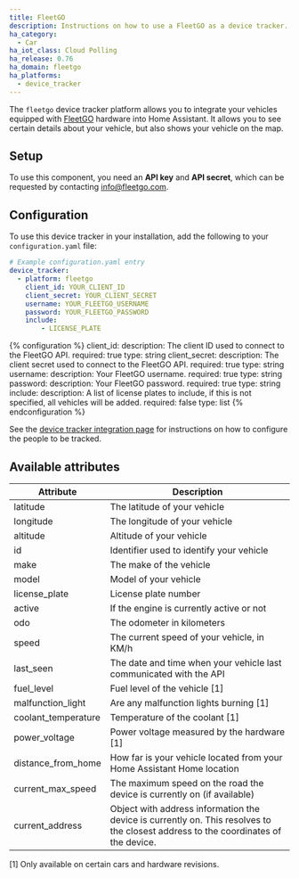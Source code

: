 ```yaml
---
title: FleetGO
description: Instructions on how to use a FleetGO as a device tracker.
ha_category:
  - Car
ha_iot_class: Cloud Polling
ha_release: 0.76
ha_domain: fleetgo
ha_platforms:
  - device_tracker
---
```


The `fleetgo` device tracker platform allows you to integrate your vehicles equipped with [FleetGO](https://fleetgo.com) hardware into Home Assistant. It allows you to see certain details about your vehicle, but also shows your vehicle on the map.

## Setup

To use this component, you need an **API key** and **API secret**, which can be requested by contacting [info@fleetgo.com](mailto:info@fleetgo.com?subject=API%20Key).

## Configuration

To use this device tracker in your installation, add the following to your `configuration.yaml` file:

```yaml
# Example configuration.yaml entry
device_tracker:
  - platform: fleetgo
    client_id: YOUR_CLIENT_ID
    client_secret: YOUR_CLIENT_SECRET
    username: YOUR_FLEETGO_USERNAME
    password: YOUR_FLEETGO_PASSWORD
    include:
        - LICENSE_PLATE
```

{% configuration %}
client_id:
  description: The client ID used to connect to the FleetGO API.
  required: true
  type: string
client_secret:
  description: The client secret used to connect to the FleetGO API.
  required: true
  type: string
username:
  description: Your FleetGO username.
  required: true
  type: string
password:
  description: Your FleetGO password.
  required: true
  type: string
include:
  description: A list of license plates to include, if this is not specified, all vehicles will be added.
  required: false
  type: list
{% endconfiguration %}

See the [device tracker integration page](/integrations/device_tracker/) for instructions on how to configure the people to be tracked.

## Available attributes

| Attribute           | Description                                                                                                                        |
| ------------------- | ---------------------------------------------------------------------------------------------------------------------------------- |
| latitude            | The latitude of your vehicle                                                                                                       |
| longitude           | The longitude of your vehicle                                                                                                      |
| altitude            | Altitude of your vehicle                                                                                                           |
| id                  | Identifier used to identify your vehicle                                                                                           |
| make                | The make of the vehicle                                                                                                            |
| model               | Model of your vehicle                                                                                                              |
| license_plate       | License plate number                                                                                                               |
| active              | If the engine is currently active or not                                                                                           |
| odo                 | The odometer in kilometers                                                                                                         |
| speed               | The current speed of your vehicle, in KM/h                                                                                         |
| last_seen           | The date and time when your vehicle last communicated with the API                                                                 |
| fuel_level          | Fuel level of the vehicle [1]                                                                                                      |
| malfunction_light   | Are any malfunction lights burning [1]                                                                                             |
| coolant_temperature | Temperature of the coolant [1]                                                                                                     |
| power_voltage       | Power voltage measured by the hardware [1]                                                                                         |
| distance_from_home  | How far is your vehicle located from your Home Assistant Home location                                                             |
| current_max_speed   | The maximum speed on the road the device is currently on (if available)                                                            |
| current_address     | Object with address information the device is currently on. This resolves to the closest address to the coordinates of the device. |


[1] Only available on certain cars and hardware revisions.
